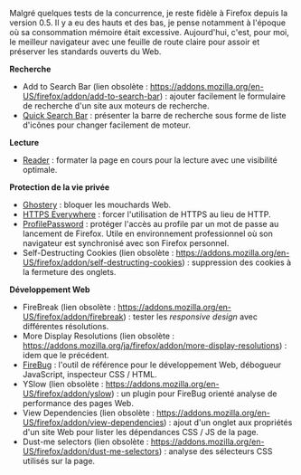 <!-- title: Mes extensions Firefox -->
<!-- category: Mozilla -->
<!-- tag: planet -->

Malgré quelques tests de la concurrence, je reste fidèle à Firefox depuis la
version 0.5. Il y a eu des hauts et des bas<!-- more -->, je pense notamment à l'époque où
sa consommation mémoire était excessive. Aujourd'hui, c'est, pour moi, le
meilleur navigateur avec une feuille de route claire pour assoir et préserver
les standards ouverts du  Web.

**Recherche**

- Add to Search
  Bar (lien obsolète : https://addons.mozilla.org/en-US/firefox/addon/add-to-search-bar) :
  ajouter facilement le formulaire de recherche d'un site aux moteurs de
  recherche.
- [Quick Search
  Bar](https://addons.mozilla.org/en-us/firefox/addon/quicksearch) : présenter
  la barre de recherche sous forme de liste d'icônes pour changer facilement de
  moteur.

**Lecture**

- [Reader](https://addons.mozilla.org/en-US/firefox/addon/reader) : formater la
  page en cours pour la lecture avec une visibilité optimale.

**Protection de la vie privée**

- [Ghostery](https://addons.mozilla.org/en-US/firefox/addon/ghostery) : bloquer
  les mouchards Web.
- [HTTPS Everywhere](https://www.eff.org/https-everywhere) : forcer
  l'utilisation de HTTPS au lieu de HTTP.
- [ProfilePassword](https://freeshell.de/~kaosmos/profilepassword-en.html) : protéger l'accès au profile par un mot de passe au lancement de Firefox.
  Utile en environnement professionnel où son navigateur est synchronisé avec son Firefox personnel.
- Self-Destructing Cookies (lien obsolète : https://addons.mozilla.org/en-US/firefox/addon/self-destructing-cookies) : suppression des cookies à la fermeture des onglets.

**Développement Web**

- FireBreak (lien obsolète : https://addons.mozilla.org/en-US/firefox/addon/firebreak) :
  tester les *responsive design* avec différentes résolutions.
- More Display Resolutions (lien obsolète : https://addons.mozilla.org/ja/firefox/addon/more-display-resolutions) : idem que le précédent.
- [FireBug](https://getfirebug.com) : l'outil de référence pour le
  développement Web, débogueur JavaScript, inspecteur CSS / HTML.
- YSlow (lien obsolète : https://addons.mozilla.org/en-US/firefox/addon/yslow) : un plugin pour FireBug orienté analyse de performance des pages Web.
- View Dependencies (lien obsolète : https://addons.mozilla.org/en-US/firefox/addon/view-dependencies) : ajout d'un onglet aux propriétés d'un site Web pour lister les dépendances
  CSS / JS de la page.
- Dust-me selectors (lien obsolète : https://addons.mozilla.org/en-US/firefox/addon/dust-me-selectors) : analyse des sélecteurs CSS utilisés sur la page.
